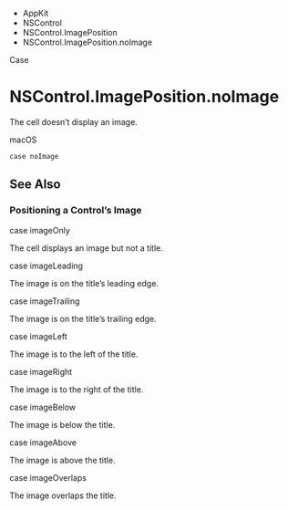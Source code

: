 

- AppKit
- NSControl
- NSControl.ImagePosition
-  NSControl.ImagePosition.noImage 

Case

# NSControl.ImagePosition.noImage

The cell doesn’t display an image.

macOS

``` source
case noImage
```

## See Also

### Positioning a Control’s Image

case imageOnly

The cell displays an image but not a title.

case imageLeading

The image is on the title’s leading edge.

case imageTrailing

The image is on the title’s trailing edge.

case imageLeft

The image is to the left of the title.

case imageRight

The image is to the right of the title.

case imageBelow

The image is below the title.

case imageAbove

The image is above the title.

case imageOverlaps

The image overlaps the title.

